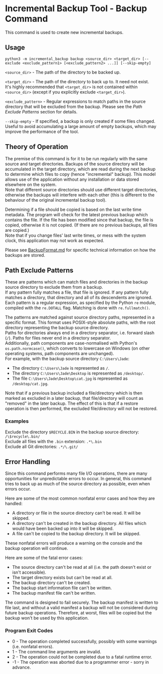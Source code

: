 # Incremental Backup Tool - Backup Command

This command is used to create new incremental backups.

## Usage

```
python3 -m incremental_backup backup <source_dir> <target_dir> [--exclude <exclude_pattern1> [<exclude_pattern2> ...]] [--skip-empty]
```

`<source_dir>` - The path of the directory to be backed up.

`<target_dir>` - The path of the directory to back up to. It need not exist.  
It's highly recommended that `<target_dir>` is not contained within `<source_dir>` (except if you explicitly exclude `<target_dir>`).

`<exclude_pattern>` - Regular expressions to match paths in the source directory that will be excluded from the backup.
Please see the _Path Exclude Patterns_ section for details.

`--skip-empty` - If specified, a backup is only created if some files changed.
Useful to avoid accumulating a large amount of empty backups, which may improve the performance of the tool.

## Theory of Operation

The premise of this command is for it to be run regularly with the same source and target directories.
Backups of the source directory will be accumulated in the target directory, which are read during the next backup to determine which files to copy (hence "incremental" backup).
This model allows use of the application without any installation or data stored elsewhere on the system.  
Note that different source directories should use different target directories, otherwise the backups will interfere with each other (this is different to the behaviour of the original incremental backup tool).

Determining if a file should be copied is based on the last write time metadata.
The program will check for the latest previous backup which contains the file.
If the file has been modified since that backup, the file is copied, otherwise it is not copied. (If there are no previous backups, all files are copied.)  
Note that if you change files' last write times, or mess with the system clock, this application may not work as expected.

Please see [BackupFormat.md](./BackupFormat.md) for specific technical information on how the backups are stored.

## Path Exclude Patterns

These are patterns which can match files and directories in the backup source directory to exclude them from a backup.  
If any pattern fully matches a file, that file is ignored. If any pattern fully matches a directory, that directory and all of its descendents are ignored.  
Each pattern is a regular expression, as specified by the Python `re` module, compiled with the `re.DOTALL` flag. Matching is done with `re.fullmatch()`.  

The patterns are matched against source directory paths, represented in a specific format.
This format uses POSIX-style absolute paths, with the root directory representing the backup source directory.  
Paths for directories always end in a directory separator, i.e. forward slash (`/`). Paths for files never end in a directory separator.  
Additionally, path components are case-normalised with Python's `os.path.normcase()`, which converts to lowercase on Windows (on other operating systems, path components are unchanged).  
For example, with the backup source directory `C:\Users\Jade`:

- The directory `C:\Users\Jade` is represented as `/`.
- The directory `C:\Users\Jade\Desktop` is represented as `/desktop/`.
- The file `C:\Users\Jade\Desktop\cat.jpg` is represented as `/desktop/cat.jpg`.

Note that if a previous backup included a file/directory which is then marked as excluded in a later backup, that file/directory will count as "removed" in the later backup.
The effect of this is that if a restore operation is then performed, the excluded file/directory will not be restored.

### Examples

Exclude the directory `$RECYCLE.BIN` in the backup source directory: `/\$recycle\.bin/`  
Exclude all files with the `.bin` extension: `.*\.bin`  
Exclude all Git directories: `.*/\.git/`

## Error Handling

Since this command performs many file I/O operations, there are many opportunities for unpredictable errors to occur.
In general, this command tries to back up as much of the source directory as possible, even when errors occur.  

Here are some of the most common nonfatal error cases and how they are handled:

- A directory or file in the source directory can't be read. It will be skipped.
- A directory can't be created in the backup directory. All files which would have been backed up into it will be skipped.
- A file can't be copied to the backup directory. It will be skipped.

These nonfatal errors will produce a warning on the console and the backup operation will continue.

Here are some of the fatal error cases:

- The source directory can't be read at all (i.e. the path doesn't exist or isn't accessible).
- The target directory exists but can't be read at all.
- The backup directory can't be created.
- The backup start information file can't be written.
- The backup manifest file can't be written.

The command is designed to fail securely.
The backup manifest is written to file last, and without a valid manifest a backup will not be considered during future backup operations.
Therefore, at worst, files will be copied but the backup won't be used by this application.

### Program Exit Codes

- 0 - The operation completed successfully, possibly with some warnings (i.e. nonfatal errors).
- 1 - The command line arguments are invalid.
- 2 - The operation could not be completed due to a fatal runtime error.
- -1 - The operation was aborted due to a programmer error - sorry in advance.
